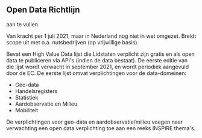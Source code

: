 ## Open Data Richtlijn
aan te vullen

Van kracht per 1 juli 2021, maar in Nederland nog niet in wet omgezet.
Breidt scope uit met o.a. nutsbedrijven (op vrijwillige basis).

Bevat een High Value Data lijst die Lidstaten verplicht zijn gratis en als open data te publiceren via API's (indien de data bestaat).
De eerste editie van die lijst wordt verwacht in september 2021, en wordt periodiek aangevuld door de EC.
De eerste lijst omvat verplichtingen voor de data-domeinen:
* Geo-data
* Handelsregisters
* Statistiek
* Aardobservatie en Milieu
* Mobiliteit

De verplichtingen voor geo-data en aardobservatie/milieu voegen naar verwachting een open data verplichting toe aan een reeks INSPIRE thema's.
